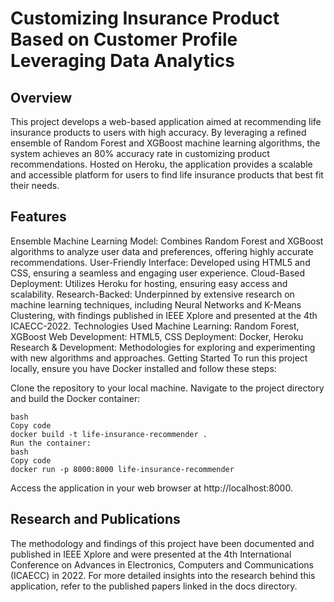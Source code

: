 # Customizing Insurance Product Based on Customer Profile Leveraging Data Analytics

## Overview
This project develops a web-based application aimed at recommending life insurance products to users with high accuracy. By leveraging a refined ensemble of Random Forest and XGBoost machine learning algorithms, the system achieves an 80% accuracy rate in customizing product recommendations. Hosted on Heroku, the application provides a scalable and accessible platform for users to find life insurance products that best fit their needs.

## Features
Ensemble Machine Learning Model: Combines Random Forest and XGBoost algorithms to analyze user data and preferences, offering highly accurate recommendations.
User-Friendly Interface: Developed using HTML5 and CSS, ensuring a seamless and engaging user experience.
Cloud-Based Deployment: Utilizes Heroku for hosting, ensuring easy access and scalability.
Research-Backed: Underpinned by extensive research on machine learning techniques, including Neural Networks and K-Means Clustering, with findings published in IEEE Xplore and presented at the 4th ICAECC-2022.
Technologies Used
Machine Learning: Random Forest, XGBoost
Web Development: HTML5, CSS
Deployment: Docker, Heroku
Research & Development: Methodologies for exploring and experimenting with new algorithms and approaches.
Getting Started
To run this project locally, ensure you have Docker installed and follow these steps:

Clone the repository to your local machine.
Navigate to the project directory and build the Docker container:
```
bash
Copy code
docker build -t life-insurance-recommender .
Run the container:
bash
Copy code
docker run -p 8000:8000 life-insurance-recommender
```
Access the application in your web browser at http://localhost:8000.


## Research and Publications
The methodology and findings of this project have been documented and published in IEEE Xplore and were presented at the 4th International Conference on Advances in Electronics, Computers and Communications (ICAECC) in 2022. For more detailed insights into the research behind this application, refer to the published papers linked in the docs directory.

